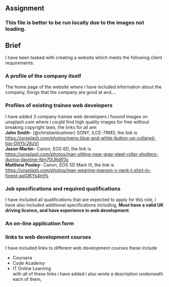 ## Assignment  

### This file is better to be run locally due to the images not loading.  

## Brief  
I have been tasked with creating a website which meets the following client requirements:  

### **A profile of the company itself**  
The home page of the website where i have included information about the company, things that the company are good at and....


### **Profiles of existing trainee web developers**  
I have added 3 company trainee web developers 
i founnd images on unsplash.com where i coujld find high quality images for free without breaking copyright laws, the links for all are:   
**John Smith**- (@christianbuehner) SONY, ILCE-7RM3, the link is https://unsplash.com/photos/mens-blue-and-white-button-up-collared-top-DItYlc26zVI  
**Jason Martin**- Canon, EOS 6D, the link is https://unsplash.com/photos/man-sitting-near-gray-steel-roller-shutters-during-daytime-Nm70URdtf3c  
**Matthew Pooley**- Canon, EOS 5D Mark III, the link is https://unsplash.com/photos/man-wearing-maroon-v-neck-t-shirt-in-forest-agGIKYs4mYs  

### **Job specifications and required qualifications**  
 I have included all qualifications that are expected to apply for this role, i have also included additional specifications including, **Must have a valid UK driving licence, and have experience in web development**.


### **An on-line application form**  



### **links to web development courses**  
I have included links to different web development courses these include  
- Coursera  
- Code Academy  
- IT Online Learning  
with all of these links i have added i also wrote a description underneath each of them, 